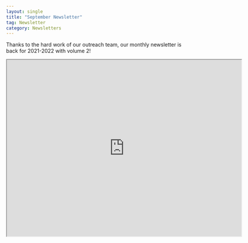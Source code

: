 ```yaml
---
layout: single
title: "September Newsletter"
tag: Newsletter
category: Newsletters
---
```

Thanks to the hard work of our outreach team, our monthly newsletter is back for 2021-2022 with volume 2!

<iframe src="https://drive.google.com/file/d/1DQuRWCMzEc-UjW2KLuTZXWnzcomZEdOp/preview" width="640" height="480" allow="autoplay"></iframe>